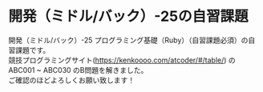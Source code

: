 # 開発（ミドル/バック）-25の自習課題
開発（ミドル/バック）-25 プログラミング基礎（Ruby）（自習課題必須）の自習課題です。  
競技プログラミングサイト(https://kenkoooo.com/atcoder/#/table/) のABC001 ~ ABC030 のB問題を解きました。  
ご確認のほどよろしくお願い致します！
